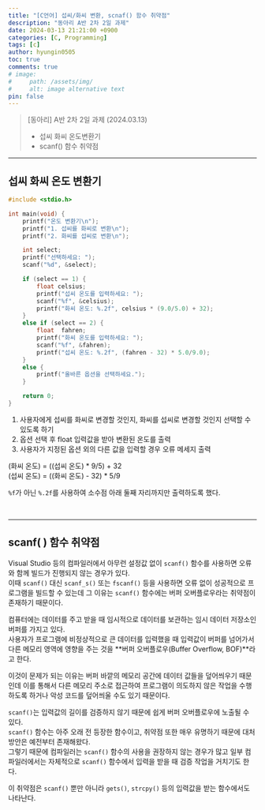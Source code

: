 ```yaml
---
title: "[C언어] 섭씨/화씨 변환, scnaf() 함수 취약점"
description: "동아리 A반 2차 2일 과제"
date: 2024-03-13 21:21:00 +0900
categories: [C, Programming]
tags: [c]
author: hyungin0505
toc: true
comments: true
# image:
#     path: /assets/img/
#     alt: image alternative text
pin: false
---
```

> [동아리] A반 2차 2일 과제 (2024.03.13)  
> - 섭씨 화씨 온도변환기  
> - scanf() 함수 취약점  

---

## 섭씨 화씨 온도 변환기

```c
#include <stdio.h>

int main(void) {
    printf("온도 변환기\n");
    printf("1. 섭씨를 화씨로 변환\n");
    printf("2. 화씨를 섭씨로 변환\n");

    int select;
    printf("선택하세요: ");
    scanf("%d", &select);

    if (select == 1) {
        float celsius;
        printf("섭씨 온도를 입력하세요: ");
        scanf("%f", &celsius);
        printf("화씨 온도: %.2f", celsius * (9.0/5.0) + 32);
    }
    else if (select == 2) {
        float  fahren;
        printf("화씨 온도를 입력하세요: ");
        scanf("%f", &fahren);
        printf("섭씨 온도: %.2f", (fahren - 32) * 5.0/9.0);
    }
    else {
        printf("올바른 옵션을 선택하세요.");
    }

    return 0;
}
```
1. 사용자에게 섭씨를 화씨로 변경할 것인지, 화씨를 섭씨로 변경할 것인지 선택할 수 있도록 하기  
2. 옵션 선택 후 float 입력값을 받아 변환된 온도를 출력  
3. 사용자가 지정된 옵션 외의 다른 값을 입력할 경우 오류 메세지 출력  


(화씨 온도) = ((섭씨 온도) * 9/5) + 32  
(섭씨 온도) = ((화씨 온도) - 32) * 5/9  


`%f`가 아닌 `%.2f`를 사용하여 소수점 아래 둘째 자리까지만 출력하도록 했다.  

<br>

---

## scanf( ) 함수 취약점

Visual Studio 등의 컴파일러에서 아무런 설정값 없이 `scanf()` 함수를 사용하면 오류와 함께 빌드가 진행되지 않는 경우가 있다.  
이때 `scanf()` 대신 `scanf_s()` 또는 `fscanf()` 등을 사용하면 오류 없이 성공적으로 프로그램을 빌드할 수 있는데 그 이유는 `scanf()` 함수에는 버퍼 오버플로우라는 취약점이 존재하기 때문이다.   


컴퓨터에는 데이터를 주고 받을 때 임시적으로 데이터를 보관하는 임시 데이터 저장소인 버퍼를 가지고 있다.  
사용자가 프로그램에 비정상적으로 큰 데이터를 입력했을 때 입력값이 버퍼를 넘어가서 다른 메모리 영역에 영향을 주는 것을 **버퍼 오버플로우(Buffer Overflow, BOF)**라고 한다.  


이것이 문제가 되는 이유는 버퍼 바깥의 메모리 공간에 데이터 값들을 덮어씌우기 때문인데 이를 통해서 다른 메모리 주소로 접근하여 프로그램이 의도하지 않은 작업을 수행하도록 하거나 악성 코드를 덮어씌울 수도 있기 때문이다.   


`scanf()`는 입력값의 길이를 검증하지 않기 때문에 쉽게 버퍼 오버플로우에 노출될 수 있다.  
`scanf()` 함수는 아주 오래 전 등장한 함수이고, 취약점 또한 매우 유명하기 때문에 대처 방안은 예전부터 존재해왔다.  
그렇기 때문에 컴파일러는 `scanf()` 함수의 사용을 권장하지 않는 경우가 많고 일부 컴파일러에서는 자체적으로 `scanf()` 함수에서 입력을 받을 때 검증 작업을 거치기도 한다.  


이 취약점은 `scanf()` 뿐만 아니라 `gets()`, `strcpy()` 등의 입력값을 받는 함수에서도 나타난다.